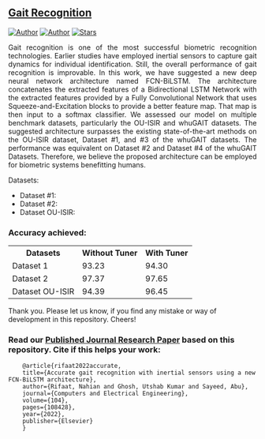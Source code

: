 ## [Gait Recognition](https://www.sciencedirect.com/science/article/abs/pii/S0045790622006450)

[![Author](https://img.shields.io/badge/author-NahianAlindo-red)](https://github.com/NahianAlindo/)
[![Author](https://img.shields.io/badge/author-utshabkg-red)](https://github.com/utshabkg/)
[![Stars](https://img.shields.io/github/stars/NahianAlindo/gait_recognition?style=social)](https://github.com/NahianAlindo/gait_recognition/stargazers)


<p align="justify">Gait recognition is one of the most successful biometric recognition technologies. Earlier studies have employed inertial sensors to capture gait dynamics for individual identification. Still, the overall performance of gait recognition is improvable. In this work, we have suggested a new deep neural network architecture named FCN-BiLSTM. The architecture concatenates the extracted features of a Bidirectional LSTM Network with the extracted features provided by a Fully Convolutional Network that uses Squeeze-and-Excitation blocks to provide a better feature map. That map is then input to a softmax classifier. We assessed our model on multiple benchmark datasets, particularly the OU-ISIR and whuGAIT datasets. The suggested architecture surpasses the existing state-of-the-art methods on the OU-ISIR dataset, Dataset #1, and #3 of the whuGAIT datasets. The performance was equivalent on Dataset #2 and Dataset #4 of the whuGAIT Datasets. Therefore, we believe the proposed architecture can be employed for biometric systems benefitting humans.</p>

Datasets:
- Dataset #1: 
- Dataset #2: 
- Dataset OU-ISIR: 

### Accuracy achieved:

<table>
<tr> 
  <th> Datasets </th> 
  <th> Without Tuner </th>
  <th> With Tuner </th>
</tr>

<tr> 
  <td> Dataset 1 </td>
  <td> 93.23 </td> 
  <td>94.30 </td>
</tr>

<tr>
  <td> Dataset 2 </td>
  <td> 97.37 </td>
  <td> 97.65 </td>
</tr> 

<tr> 
  <td> Dataset OU-ISIR </td>
  <td> 94.39 </td>
  <td> 96.45 </td>
</tr>
</table>

Thank you. Please let us know, if you find any mistake or way of development in this repository. Cheers!

### Read our [Published Journal Research Paper](https://www.sciencedirect.com/science/article/pii/S2352914821002872) based on this repository. Cite if this helps your work:
```
    @article{rifaat2022accurate,
    title={Accurate gait recognition with inertial sensors using a new FCN-BiLSTM architecture},
    author={Rifaat, Nahian and Ghosh, Utshab Kumar and Sayeed, Abu},
    journal={Computers and Electrical Engineering},
    volume={104},
    pages={108428},
    year={2022},
    publisher={Elsevier}
    }
```

